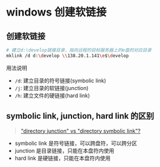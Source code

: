 # windows 创建软链接

## 创建软链接

```bash
# 建立d:\develop链接目录，指向远程的目标服务器上的e盘的对应目录
mklink /d d:\develop \\138.20.1.141\e$\develop
```

用法说明

- `/d`: 建立目录的符号链接(symbolic link)
- `/j`: 建立目录的软链接(junction)
- `/h`: 建立文件的硬链接(hard link)

## symbolic link, junction, hard link 的区别

> ["directory junction" vs "directory symbolic link"?](https://superuser.com/questions/343074/directory-junction-vs-directory-symbolic-link)

- symbolic link 是符号链接，可以跨盘符，可以跨分区
- junction 是目录链接，只能在本盘符内使用
- hard link 是硬链接，只能在本盘符内使用
